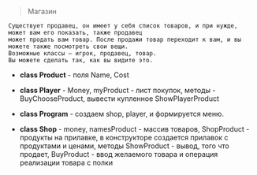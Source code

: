﻿> Магазин

    Существует продавец, он имеет у себя список товаров, и при нужде, может вам его показать, также продавец
    может продать вам товар. После продажи товар переходит к вам, и вы можете также посмотреть свои вещи.
    Возможные классы – игрок, продавец, товар.
    Вы можете сделать так, как вы видите это.

* **class Product** - поля Name, Cost

* **class Player** - Money, myProduct - лист покупок, методы - BuyChooseProduct, вывести купленное ShowPlayerProduct

* **class Program** - создаем shop, player, и формируется меню.

* **class Shop** - money, namesProduct - массив товаров, ShopProduct - продукты на прилавке,
в конструкторе создается прилавок с продуктами и ценами, методы ShowProduct - вывод, того что продает,
  BuyProduct - ввод желаемого товара и операция реализации товара с полки




